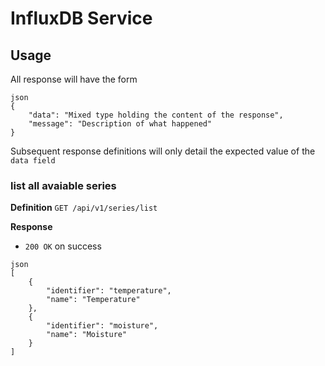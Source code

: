 # InfluxDB Service

## Usage

All response will have the form

```
json
{
    "data": "Mixed type holding the content of the response",
    "message": "Description of what happened"
}
```
Subsequent response definitions will only detail the expected value of the `data field`

### list all avaiable series

**Definition**
`GET /api/v1/series/list`

**Response**
- `200 OK` on success

```
json
[
    {
        "identifier": "temperature",
        "name": "Temperature"
    },
    {
        "identifier": "moisture",
        "name": "Moisture"
    }
]
```




